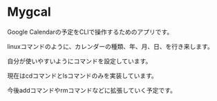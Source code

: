# Mygcal
Google Calendarの予定をCLIで操作するためのアプリです。

linuxコマンドのように、カレンダーの種類、年、月、日、を行き来します。

自分が使いやすいようにコマンドを設定しています。

現在はcdコマンドとlsコマンドのみを実装しています。

今後addコマンドやrmコマンドなどに拡張していく予定です。
